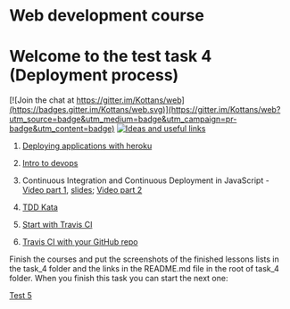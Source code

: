 # Web development course

# Welcome to the test task 4 (Deployment process)


[![Join the chat at https://gitter.im/Kottans/web](https://badges.gitter.im/Kottans/web.svg)](https://gitter.im/Kottans/web?utm_source=badge&utm_medium=badge&utm_campaign=pr-badge&utm_content=badge)
[![Ideas and useful links](https://img.shields.io/badge/google--doc-ideas-ff69b4.svg)](https://docs.google.com/spreadsheets/d/1bZJhYjK3VHOS2HmQb2Fs4aHfEBt8mp1F09j9nEEDaqE/edit#gid=818017811)

1. [Deploying applications with heroku](https://www.udacity.com/course/deploying-applications-with-heroku--ud272)

2. [Intro to devops](https://www.udacity.com/course/intro-to-devops--ud611)

3. Continuous Integration and Continuous Deployment in JavaScript - [Video part 1](https://www.youtube.com/watch?v=hEhtJvS4uXQ), [slides](http://kottans.org/js-slides/ci-cd/); [Video part 2](https://www.youtube.com/watch?v=axw3x4DkLF4)

4. [TDD Kata](http://osherove.com/tdd-kata-1/)

5. [Start with Travis CI](https://docs.travis-ci.com/user/getting-started/)

6. [Travis CI with your GitHub repo](https://github.com/mbonaci/mbo-storm/wiki/Integrate-Travis-CI-with-your-GitHub-repo)

Finish the courses and put the screenshots of the finished lessons lists in the task_4 folder and the links in the README.md file in the root of task_4 folder.
When you finish this task you can start the next one:

[Test 5](https://github.com/Kottans/web/blob/master/README05.md)
